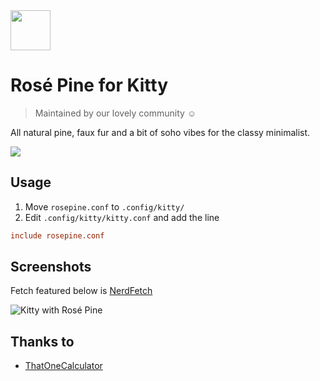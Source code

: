 <img src="https://github.com/rose-pine/rose-pine-theme/raw/main/assets/icon.png" width="64" />

# Rosé Pine for Kitty

> Maintained by our lovely community ☺️

All natural pine, faux fur and a bit of soho vibes for the classy minimalist.

[![](https://img.shields.io/badge/Rosé%20Pine%20Theme-191724)](https://github.com/rose-pine/rose-pine-theme)

## Usage

1. Move `rosepine.conf` to `.config/kitty/`
2. Edit `.config/kitty/kitty.conf` and add the line 
```conf
include rosepine.conf
```

## Screenshots

Fetch featured below is [NerdFetch](https://github.com/thatonecalculator/nerdfetch)

![Kitty with Rosé Pine](https://i.imgur.com/QbcSiNH.png)

## Thanks to 

- [ThatOneCalculator](https://github.com/thatonecalculator)
